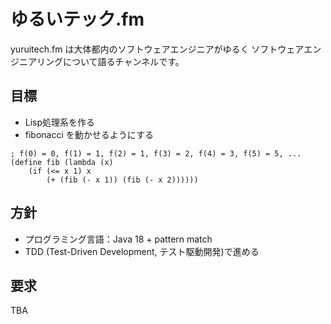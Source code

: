 # ゆるいテック.fm
yuruitech.fm は大体都内のソフトウェアエンジニアがゆるく
ソフトウェアエンジニアリングについて語るチャンネルです。

## 目標
* Lisp処理系を作る
* fibonacci を動かせるようにする

```
; f(0) = 0, f(1) = 1, f(2) = 1, f(3) = 2, f(4) = 3, f(5) = 5, ...
(define fib (lambda (x)
    (if (<= x 1) x
        (+ (fib (- x 1)) (fib (- x 2))))))
```

## 方針
* プログラミング言語：Java 18 + pattern match
* TDD (Test-Driven Development, テスト駆動開発)で進める

## 要求
TBA
